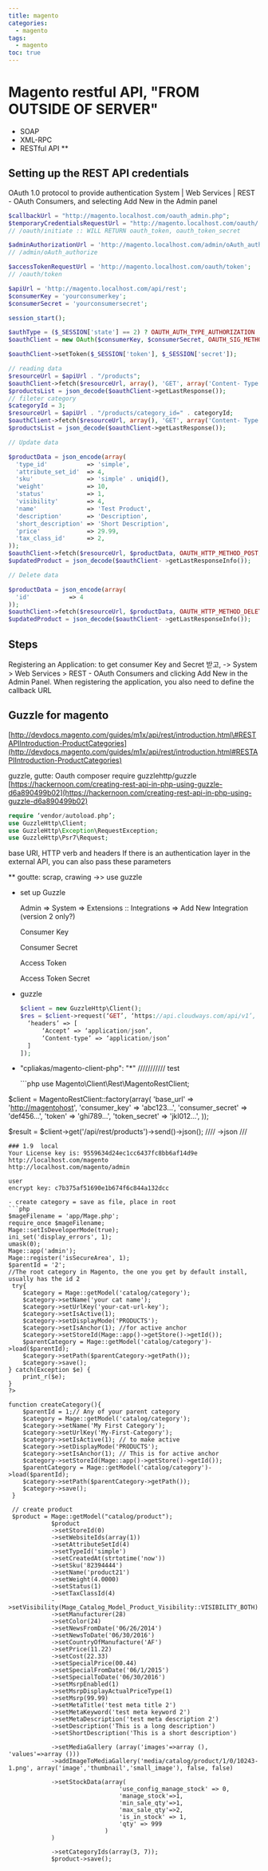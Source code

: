 ```yaml
---
title: magento
categories:
  - magento
tags:
  - magento
toc: true
---
```


# Magento restful API, "FROM OUTSIDE OF SERVER"

* SOAP
* XML-RPC
* RESTful API \*\*

## Setting up the REST API credentials

OAuth 1.0 protocol to provide authentication System \| Web Services \| REST - OAuth Consumers, and selecting Add New in the Admin panel

```php
$callbackUrl = "http://magento.localhost.com/oauth_admin.php";
$temporaryCredentialsRequestUrl = "http://magento.localhost.com/oauth/ initiate?oauth_callback=" . urlencode($callbackUrl);
// /oauth/initiate :: WILL RETURN oauth_token, oauth_token_secret

$adminAuthorizationUrl = 'http://magento.localhost.com/admin/oAuth_authorize';
// /admin/oAuth_authorize

$accessTokenRequestUrl = 'http://magento.localhost.com/oauth/token';
// /oauth/token

$apiUrl = 'http://magento.localhost.com/api/rest';
$consumerKey = 'yourconsumerkey';
$consumerSecret = 'yourconsumersecret';

session_start();

$authType = ($_SESSION['state'] == 2) ? OAUTH_AUTH_TYPE_AUTHORIZATION : OAUTH_AUTH_TYPE_URI;
$oauthClient = new OAuth($consumerKey, $consumerSecret, OAUTH_SIG_METHOD_HMACSHA1, $authType);

$oauthClient->setToken($_SESSION['token'], $_SESSION['secret']);

// reading data
$resourceUrl = $apiUrl . "/products";
$oauthClient->fetch($resourceUrl, array(), 'GET', array('Content- Type' => 'application/json'));
$productsList = json_decode($oauthClient->getLastResponse());
// fileter category
$categoryId = 3;
$resourceUrl = $apiUrl . "/products/category_id=" . categoryId;
$oauthClient->fetch($resourceUrl, array(), 'GET', array('Content- Type' => 'application/json'));
$productsList = json_decode($oauthClient->getLastResponse());

// Update data

$productData = json_encode(array(
  'type_id'           => 'simple',
  'attribute_set_id'  => 4,
  'sku'               => 'simple' . uniqid(),
  'weight'            => 10,
  'status'            => 1,
  'visibility'        => 4,
  'name'              => 'Test Product',
  'description'       => 'Description',
  'short_description' => 'Short Description',
  'price'             => 29.99,
  'tax_class_id'      => 2,
));
$oauthClient->fetch($resourceUrl, $productData, OAUTH_HTTP_METHOD_POST, array('Content-Type' => 'application/json'));
$updatedProduct = json_decode($oauthClient- >getLastResponseInfo());

// Delete data

$productData = json_encode(array(
  'id'           => 4
));
$oauthClient->fetch($resourceUrl, $productData, OAUTH_HTTP_METHOD_DELETE, array('Content-Type' => 'application/json'));
$updatedProduct = json_decode($oauthClient- >getLastResponseInfo());
```

## Steps

Registering an Application: to get consumer Key and Secret 받고, -&gt; System &gt; Web Services &gt; REST - OAuth Consumers and clicking Add New in the Admin Panel. When registering the application, you also need to define the callback URL

## Guzzle for magento

[http://devdocs.magento.com/guides/m1x/api/rest/introduction.html\#RESTAPIIntroduction-ProductCategories](http://devdocs.magento.com/guides/m1x/api/rest/introduction.html#RESTAPIIntroduction-ProductCategories)

guzzle, gutte: Oauth composer require guzzlehttp/guzzle [https://hackernoon.com/creating-rest-api-in-php-using-guzzle-d6a890499b02](https://hackernoon.com/creating-rest-api-in-php-using-guzzle-d6a890499b02)

```php
require ‘vendor/autoload.php’;
use GuzzleHttp\Client;
use GuzzleHttp\Exception\RequestException;
use GuzzleHttp\Psr7\Request;
```

base URI, HTTP verb and headers If there is an authentication layer in the external API, you can also pass these parameters

\*\* goutte: scrap, crawing -&gt;&gt; use guzzle

* set up Guzzle 

  Admin =&gt; System =&gt; Extensions :: Integrations =&gt; Add New Integration  \(version 2 only?\)

  Consumer Key

  Consumer Secret

  Access Token

  Access Token Secret

* guzzle

  ```php
  $client = new GuzzleHttp\Client();
  $res = $client->request(‘GET’, ‘https://api.cloudways.com/api/v1’, [
    ‘headers’ => [
        ‘Accept’ => ‘application/json’,
        ‘Content-type’ => ‘application/json’
    ]
  ]);
  ```

* "cpliakas/magento-client-php": "\*" /////////// test

  \`\`\`php use Magento\Client\Rest\MagentoRestClient;

$client = MagentoRestClient::factory\(array\( 'base\_url' =&gt; '[http://magentohost](http://magentohost)', 'consumer\_key' =&gt; 'abc123...', 'consumer\_secret' =&gt; 'def456...', 'token' =&gt; 'ghi789...', 'token\_secret' =&gt; 'jkl012...', \)\);

$result = $client-&gt;get\('/api/rest/products'\)-&gt;send\(\)-&gt;json\(\); //// -&gt;json ///

```text
### 1.9  local
Your License key is: 9559634d24ec1cc6437fc8bb6af14d9e    
http://localhost.com/magento
http://localhost.com/magento/admin

user
encrypt key: c7b375af51690e1b674f6c844a132dcc

- create category = save as file, place in root
```php
$mageFilename = 'app/Mage.php';
require_once $mageFilename;
Mage::setIsDeveloperMode(true);
ini_set('display_errors', 1);
umask(0);
Mage::app('admin');
Mage::register('isSecureArea', 1);
$parentId = '2'; 
//The root category in Magento, the one you get by default install, usually has the id 2
 try{
    $category = Mage::getModel('catalog/category');
    $category->setName('your cat name');
    $category->setUrlKey('your-cat-url-key');
    $category->setIsActive(1);
    $category->setDisplayMode('PRODUCTS');
    $category->setIsAnchor(1); //for active anchor
    $category->setStoreId(Mage::app()->getStore()->getId());
    $parentCategory = Mage::getModel('catalog/category')->load($parentId);
    $category->setPath($parentCategory->getPath());
    $category->save();
} catch(Exception $e) {
    print_r($e);
}
?>

function createCategory(){
    $parentId = 1;// Any of your parent category
    $category = Mage::getModel('catalog/category');
    $category->setName('My First Category');
    $category->setUrlKey('My-First-Category');
    $category->setIsActive(1); // to make active
    $category->setDisplayMode('PRODUCTS');
    $category->setIsAnchor(1); // This is for active anchor
    $category->setStoreId(Mage::app()->getStore()->getId());
    $parentCategory = Mage::getModel('catalog/category')->load($parentId);
    $category->setPath($parentCategory->getPath());
    $category->save();
 }

 // create product
 $product = Mage::getModel("catalog/product");
            $product
            ->setStoreId(0) 
            ->setWebsiteIds(array(1)) 
            ->setAttributeSetId(4) 
            ->setTypeId('simple') 
            ->setCreatedAt(strtotime('now')) 
            ->setSku('82394444')
            ->setName('product21')
            ->setWeight(4.0000)
            ->setStatus(1)
            ->setTaxClassId(4)
            ->setVisibility(Mage_Catalog_Model_Product_Visibility::VISIBILITY_BOTH)
            ->setManufacturer(28)
            ->setColor(24)
            ->setNewsFromDate('06/26/2014')
            ->setNewsToDate('06/30/2016')
            ->setCountryOfManufacture('AF')            
            ->setPrice(11.22)
            ->setCost(22.33)
            ->setSpecialPrice(00.44)
            ->setSpecialFromDate('06/1/2015')
            ->setSpecialToDate('06/30/2016')
            ->setMsrpEnabled(1)
            ->setMsrpDisplayActualPriceType(1)
            ->setMsrp(99.99)            
            ->setMetaTitle('test meta title 2')
            ->setMetaKeyword('test meta keyword 2')
            ->setMetaDescription('test meta description 2')            
            ->setDescription('This is a long description')
            ->setShortDescription('This is a short description')

            ->setMediaGallery (array('images'=>array (), 'values'=>array ()))
            ->addImageToMediaGallery('media/catalog/product/1/0/10243-1.png', array('image','thumbnail','small_image'), false, false)

            ->setStockData(array(
                               'use_config_manage_stock' => 0,
                               'manage_stock'=>1,
                               'min_sale_qty'=>1,
                               'max_sale_qty'=>2,
                               'is_in_stock' => 1,
                               'qty' => 999
                           )
            )

            ->setCategoryIds(array(3, 7)); 
            $product->save();
```

